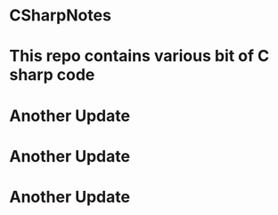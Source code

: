 # CSharpNotes
# This repo contains various bit of C sharp code
# Another Update
# Another Update
# Another Update
